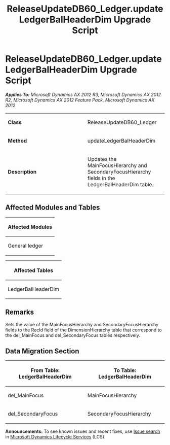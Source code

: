 ﻿---
title: ReleaseUpdateDB60_Ledger.updateLedgerBalHeaderDim Upgrade Script
TOCTitle: ReleaseUpdateDB60_Ledger.updateLedgerBalHeaderDim Upgrade Script
ms:assetid: b4e3637e-120f-8546-e31d-df813283d2e1
ms:mtpsurl: https://msdn.microsoft.com/en-us/library/JJ736985(v=AX.60)
ms:contentKeyID: 49710669
ms.date: 05/18/2015
mtps_version: v=AX.60
---

# ReleaseUpdateDB60\_Ledger.updateLedgerBalHeaderDim Upgrade Script 


_**Applies To:** Microsoft Dynamics AX 2012 R3, Microsoft Dynamics AX 2012 R2, Microsoft Dynamics AX 2012 Feature Pack, Microsoft Dynamics AX 2012_

<table>
<colgroup>
<col style="width: 50%" />
<col style="width: 50%" />
</colgroup>
<tbody>
<tr class="odd">
<td><p><strong>Class</strong></p></td>
<td><p>ReleaseUpdateDB60_Ledger</p></td>
</tr>
<tr class="even">
<td><p><strong>Method</strong></p></td>
<td><p>updateLedgerBalHeaderDim</p></td>
</tr>
<tr class="odd">
<td><p><strong>Description</strong></p></td>
<td><p>Updates the MainFocusHierarchy and SecondaryFocusHierarchy fields in the LedgerBalHeaderDim table.</p></td>
</tr>
</tbody>
</table>


## Affected Modules and Tables

<table>
<colgroup>
<col style="width: 100%" />
</colgroup>
<thead>
<tr class="header">
<th><p>Affected Modules</p></th>
</tr>
</thead>
<tbody>
<tr class="odd">
<td><p>General ledger</p></td>
</tr>
</tbody>
</table>


<table>
<colgroup>
<col style="width: 100%" />
</colgroup>
<thead>
<tr class="header">
<th><p>Affected Tables</p></th>
</tr>
</thead>
<tbody>
<tr class="odd">
<td><p>LedgerBalHeaderDim</p></td>
</tr>
</tbody>
</table>


## Remarks

Sets the value of the MainFocusHierarchy and SecondaryFocusHierarchy fields to the RecId field of the DimensionHierarchy table that correspond to the del\_MainFocus and del\_SecondaryFocus tables respectively.

## Data Migration Section

<table>
<colgroup>
<col style="width: 50%" />
<col style="width: 50%" />
</colgroup>
<thead>
<tr class="header">
<th><p>From Table: LedgerBalHeaderDim</p></th>
<th><p>To Table: LedgerBalHeaderDim</p></th>
</tr>
</thead>
<tbody>
<tr class="odd">
<td><p>del_MainFocus</p></td>
<td><p>MainFocusHierarchy</p></td>
</tr>
<tr class="even">
<td><p>del_SecondaryFocus</p></td>
<td><p>SecondaryFocusHierarchy</p></td>
</tr>
</tbody>
</table>

  
**Announcements:** To see known issues and recent fixes, use [Issue search](http://go.microsoft.com/fwlink/?linkid=389258) in [Microsoft Dynamics Lifecycle Services](http://go.microsoft.com/fwlink/?linkid=306505) (LCS).

